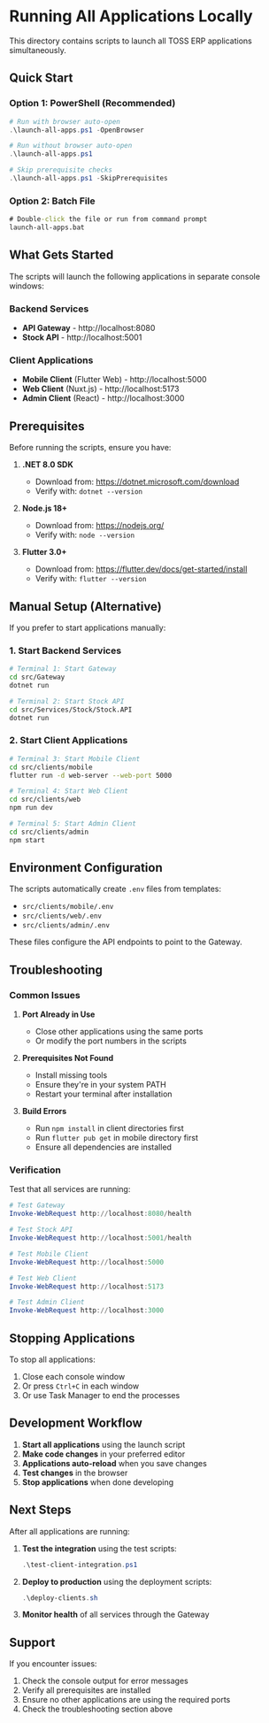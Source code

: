 # Running All Applications Locally

This directory contains scripts to launch all TOSS ERP applications simultaneously.

## Quick Start

### Option 1: PowerShell (Recommended)
```powershell
# Run with browser auto-open
.\launch-all-apps.ps1 -OpenBrowser

# Run without browser auto-open
.\launch-all-apps.ps1

# Skip prerequisite checks
.\launch-all-apps.ps1 -SkipPrerequisites
```

### Option 2: Batch File
```cmd
# Double-click the file or run from command prompt
launch-all-apps.bat
```

## What Gets Started

The scripts will launch the following applications in separate console windows:

### Backend Services
- **API Gateway** - http://localhost:8080
- **Stock API** - http://localhost:5001

### Client Applications
- **Mobile Client** (Flutter Web) - http://localhost:5000
- **Web Client** (Nuxt.js) - http://localhost:5173
- **Admin Client** (React) - http://localhost:3000

## Prerequisites

Before running the scripts, ensure you have:

1. **.NET 8.0 SDK**
   - Download from: https://dotnet.microsoft.com/download
   - Verify with: `dotnet --version`

2. **Node.js 18+**
   - Download from: https://nodejs.org/
   - Verify with: `node --version`

3. **Flutter 3.0+**
   - Download from: https://flutter.dev/docs/get-started/install
   - Verify with: `flutter --version`

## Manual Setup (Alternative)

If you prefer to start applications manually:

### 1. Start Backend Services
```bash
# Terminal 1: Start Gateway
cd src/Gateway
dotnet run

# Terminal 2: Start Stock API
cd src/Services/Stock/Stock.API
dotnet run
```

### 2. Start Client Applications
```bash
# Terminal 3: Start Mobile Client
cd src/clients/mobile
flutter run -d web-server --web-port 5000

# Terminal 4: Start Web Client
cd src/clients/web
npm run dev

# Terminal 5: Start Admin Client
cd src/clients/admin
npm start
```

## Environment Configuration

The scripts automatically create `.env` files from templates:
- `src/clients/mobile/.env`
- `src/clients/web/.env`
- `src/clients/admin/.env`

These files configure the API endpoints to point to the Gateway.

## Troubleshooting

### Common Issues

1. **Port Already in Use**
   - Close other applications using the same ports
   - Or modify the port numbers in the scripts

2. **Prerequisites Not Found**
   - Install missing tools
   - Ensure they're in your system PATH
   - Restart your terminal after installation

3. **Build Errors**
   - Run `npm install` in client directories first
   - Run `flutter pub get` in mobile directory first
   - Ensure all dependencies are installed

### Verification

Test that all services are running:

```powershell
# Test Gateway
Invoke-WebRequest http://localhost:8080/health

# Test Stock API
Invoke-WebRequest http://localhost:5001/health

# Test Mobile Client
Invoke-WebRequest http://localhost:5000

# Test Web Client
Invoke-WebRequest http://localhost:5173

# Test Admin Client
Invoke-WebRequest http://localhost:3000
```

## Stopping Applications

To stop all applications:
1. Close each console window
2. Or press `Ctrl+C` in each window
3. Or use Task Manager to end the processes

## Development Workflow

1. **Start all applications** using the launch script
2. **Make code changes** in your preferred editor
3. **Applications auto-reload** when you save changes
4. **Test changes** in the browser
5. **Stop applications** when done developing

## Next Steps

After all applications are running:

1. **Test the integration** using the test scripts:
   ```powershell
   .\test-client-integration.ps1
   ```

2. **Deploy to production** using the deployment scripts:
   ```powershell
   .\deploy-clients.sh
   ```

3. **Monitor health** of all services through the Gateway

## Support

If you encounter issues:
1. Check the console output for error messages
2. Verify all prerequisites are installed
3. Ensure no other applications are using the required ports
4. Check the troubleshooting section above
